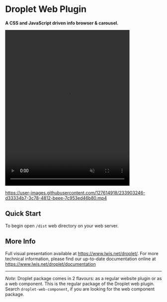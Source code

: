 # Droplet Web Plugin

**A CSS and JavaScript driven info browser & carousel.**

<video muted loop autoplay width="400" height="500">
    <source src="https://user-images.githubusercontent.com/127614918/233903246-d33334b7-3c78-4812-beee-7c953ed46b80.mp4" type="video/mp4">
</video>

https://user-images.githubusercontent.com/127614918/233903246-d33334b7-3c78-4812-beee-7c953ed46b80.mp4

## Quick Start

To begin open `/dist` web directory on your web server.

## More Info

Full visual presentation available at https://www.lwis.net/droplet/. For more technical information, please find our up-to-date documentation online at https://www.lwis.net/droplet/documentation

---

_Note_: Droplet package comes in 2 flavours: as a regular website plugin or as a web component. This is the regular package of the Droplet web plugin. Search `droplet-web-component`, if you are looking for the web component package.